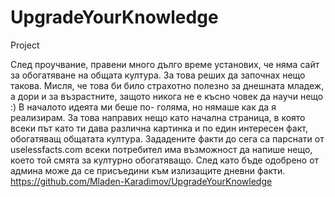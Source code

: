 # UpgradeYourKnowledge
Project

След проучвание, правени много дълго време установих, че няма сайт за обогатяване на общата култура. За това реших да започнах нещо такова. Мисля, че това би било страхотно полезно за днешната младеж, а дори и за възрастните, защото никога не е късно човек да научи нещо :) В началото идеята ми беше по- голяма, но нямаше как да я реализирам. За това направих нещо като начална страница, в която всеки път като ти дава различна картинка и по един интересен факт, обогатяващ общатата култура. Зададените факти до сега са парснати от uselessfacts.com всеки потребител има възможност да напише нещо, което той смята за културно обогатяващо. След като бъде одобрено от админа може да се присъедини към излизащите дневни факти. 
https://github.com/Mladen-Karadimov/UpgradeYourKnowledge
